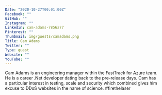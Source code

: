 ```yaml
---
Date: "2020-10-27T00:01:00Z"
Facebook: ""
GitHub: ""
Instagram: ""
Linkedin: cam-adams-7856a77
Pinterest: ""
Thumbnail: img/guests/camadams.png
Title: Cam Adams
Twitter: ""
Type: guest
Website: ""
YouTube: ""
---
```

Cam Adams is an engineering manager within the FastTrack for Azure team. He is a career .Net developer dating back to the pre-release days. Cam has a particular interest in testing, scale and security which combined gives him excuse to DDoS websites in the name of science. #firethelaser